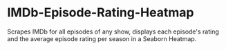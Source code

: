 # IMDb-Episode-Rating-Heatmap
Scrapes IMDb for all episodes of any show, displays each episode's rating and the average episode rating per season in a Seaborn Heatmap.
